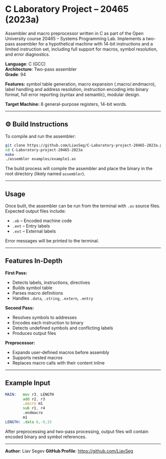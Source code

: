 # C Laboratory Project – 20465 (2023a)

Assembler and macro preprocessor written in C as part of the Open University course 20465 – Systems Programming Lab.
Implements a two-pass assembler for a hypothetical machine with 14-bit instructions and a limited instruction set, including full support for macros, symbol resolution, and error diagnostics.

**Language**: C (GCC)  
**Architecture**: Two-pass assembler  
**Grade**: 94

**Features:** symbol table generation, macro expansion (.macro/.endmacro), label handling and address resolution, instruction encoding into binary format, full error reporting (syntax and semantic), modular design.

**Target Machine:** 8 general-purpose registers, 14-bit words.

---

## ⚙️ Build Instructions

To compile and run the assembler:

```bash
git clone https://github.com/LiavSeg/C-Laboratory-project-20465-2023a.git
cd C-Laboratory-project-20465-2023a
make
./assembler examples/example1.as
```

The build process will compile the assembler and place the binary in the root directory (likely named `assembler`).

---

##  Usage

Once built, the assembler can be run from the terminal with `.as` source files.  
Expected output files include:

- `.ob` – Encoded machine code  
- `.ent` – Entry labels  
- `.ext` – External labels  

Error messages will be printed to the terminal.

---

##  Features In-Depth

**First Pass:**

- Detects labels, instructions, directives  
- Builds symbol table  
- Parses macro definitions  
- Handles `.data`, `.string`, `.extern`, `.entry`  

**Second Pass:**

- Resolves symbols to addresses  
- Encodes each instruction to binary  
- Detects undefined symbols and conflicting labels  
- Produces output files  

**Preprocessor:**

- Expands user-defined macros before assembly  
- Supports nested macros  
- Replaces macro calls with their content inline  

---

##  Example Input

```asm
MAIN:   mov r3, LENGTH
        add r2, r3
        .macro m1
        sub r1, r4
        .endmacro
        m1
LENGTH: .data 6,-9,15
```

After preprocessing and two-pass processing, output files will contain encoded binary and symbol references.

---

**Author**: Liav Segev 
**GitHub Profile**: https://github.com/LiavSeg
